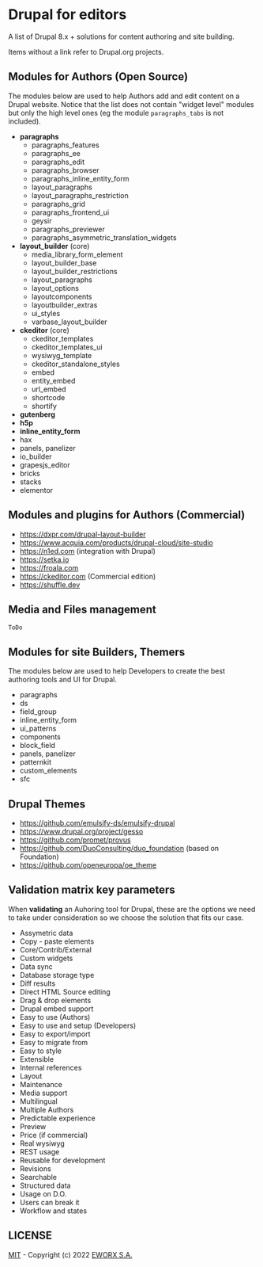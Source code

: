 # Drupal for editors

A list of Drupal 8.x + solutions for content authoring and site building.

Items without a link refer to Drupal.org projects.

## Modules for Authors (Open Source)

The modules below are used to help Authors add and edit content on a Drupal website.
Notice that the list does not contain "widget level" modules but only the high level ones (eg the module `paragraphs_tabs` is not included).

- **paragraphs**
  - paragraphs_features
  - paragraphs_ee
  - paragraphs_edit
  - paragraphs_browser
  - paragraphs_inline_entity_form
  - layout_paragraphs
  - layout_paragraphs_restriction
  - paragraphs_grid
  - paragraphs_frontend_ui
  - geysir
  - paragraphs_previewer
  - paragraphs_asymmetric_translation_widgets
- **layout_builder** (core)
  - media_library_form_element
  - layout_builder_base
  - layout_builder_restrictions
  - layout_paragraphs
  - layout_options
  - layoutcomponents
  - layoutbuilder_extras
  - ui_styles
  - varbase_layout_builder
- **ckeditor** (core)
  - ckeditor_templates
  - ckeditor_templates_ui
  - wysiwyg_template
  - ckeditor_standalone_styles
  - embed
  - entity_embed
  - url_embed
  - shortcode
  - shortify
- **gutenberg**
- **h5p**
- **inline_entity_form**
- hax
- panels, panelizer
- io_builder
- grapesjs_editor
- bricks
- stacks
- elementor

## Modules and plugins for Authors (Commercial)

- https://dxpr.com/drupal-layout-builder
- https://www.acquia.com/products/drupal-cloud/site-studio
- https://n1ed.com (integration with Drupal)
- https://setka.io
- https://froala.com
- https://ckeditor.com (Commercial edition)
- https://shuffle.dev

## Media and Files management

`ToDo`

## Modules for site Builders, Themers

The modules below are used to help Developers to create the best authoring tools and UI for Drupal.

- paragraphs
- ds
- field_group
- inline_entity_form
- ui_patterns
- components
- block_field
- panels, panelizer
- patternkit
- custom_elements
- sfc

## Drupal Themes

- https://github.com/emulsify-ds/emulsify-drupal
- https://www.drupal.org/project/gesso
- https://github.com/promet/provus
- https://github.com/DuoConsulting/duo_foundation (based on Foundation)
- https://github.com/openeuropa/oe_theme

## Validation matrix key parameters

When **validating** an Auhoring tool for Drupal, these are the options we need to take under consideration so we choose the solution that fits our case.

- Assymetric data
- Copy - paste elements
- Core/Contrib/External
- Custom widgets
- Data sync
- Database storage type
- Diff results
- Direct HTML Source editing
- Drag & drop elements
- Drupal embed support
- Easy to use (Authors)
- Easy to use and setup (Developers)
- Easy to export/import
- Easy to migrate from
- Easy to style
- Extensible
- Internal references
- Layout
- Maintenance
- Media support
- Multilingual
- Multiple Authors
- Predictable experience
- Preview
- Price (if commercial)
- Real wysiwyg
- REST usage
- Reusable for development
- Revisions
- Searchable
- Structured data
- Usage on D.O.
- Users can break it
- Workflow and states

## LICENSE

[MIT](LICENSE) - Copyright (c) 2022 [EWORX S.A.](https://github.com/eworx-org)
